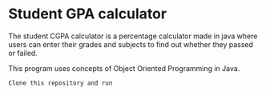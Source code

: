 # Student GPA calculator

The student CGPA calculator is a percentage calculator made in java where users can enter their grades and subjects to find out whether they passed or failed.

This program uses concepts of Object Oriented Programming in Java.

```Clone this repository and run```
